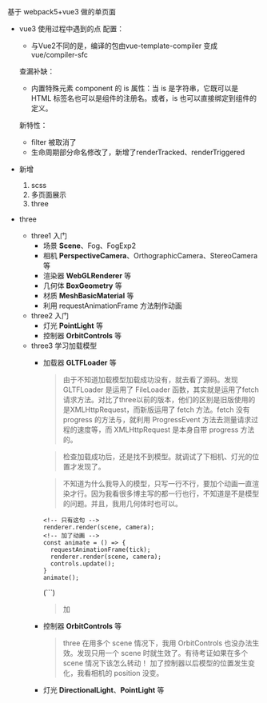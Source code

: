 基于 webpack5+vue3 做的单页面

* vue3 使用过程中遇到的点
  配置：
  * 与Vue2不同的是，编译的包由vue-template-compiler 变成 vue/compiler-sfc
    
  查漏补缺：
  * 内置特殊元素 component 的 is 属性：当 is 是字符串，它既可以是 HTML 标签名也可以是组件的注册名。或者，is 也可以直接绑定到组件的定义。

  
  新特性：
  * filter 被取消了
  * 生命周期部分命名修改了，新增了renderTracked、renderTriggered


* 新增
  1. scss
  2. 多页面展示
  3. three

* three
  * three1 入门
    * 场景 **Scene**、Fog、FogExp2
    * 相机 **PerspectiveCamera**、OrthographicCamera、StereoCamera等
    * 渲染器 **WebGLRenderer** 等
    * 几何体 **BoxGeometry** 等
    * 材质 **MeshBasicMaterial** 等
    * 利用 requestAnimationFrame 方法制作动画
  * three2 入门
    * 灯光 **PointLight** 等
    * 控制器 **OrbitControls** 等
  * three3 学习加载模型
    * 加载器 **GLTFLoader** 等
        > 由于不知道加载模型加载成功没有，就去看了源码。发现GLTFLoader 是运用了 FileLoader 函数，其实就是运用了fetch请求方法。对比了three以前的版本，他们的区别是旧版使用的是XMLHttpRequest，而新版运用了 fetch 方法。fetch 没有 progress 的方法与，就利用 ProgressEvent 方法去测量请求过程的速度等，而 XMLHttpRequest 是本身自带 progress 方法的。

        > 检查加载成功后，还是找不到模型。就调试了下相机、灯光的位置才发现了。

        > 不知道为什么我导入的模型，只写一行不行，要加个动画一直渲染才行。因为我看很多博主写的都一行也行，不知道是不是模型的问题。并且，我用几何体时也可以。

          <!-- 只有这句 -->
          renderer.render(scene, camera);
          <!-- 加了动画 -->
          const animate = () => {
            requestAnimationFrame(tick);
            renderer.render(scene, camera);
            controls.update();
          }
          animate();
        
        (```)

        > 加
    * 控制器 **OrbitControls** 等
      > three 在用多个 scene 情况下，我用 OrbitControls 也没办法生效。发现只用一个 scene 时就生效了。有待考证如果在多个 scene 情况下该怎么转动！
      > 加了控制器以后模型的位置发生变化，我看相机的 position 没变。
    * 灯光 **DirectionalLight**、**PointLight** 等